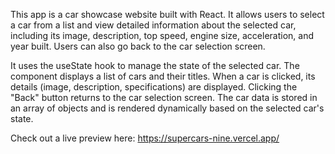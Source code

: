 

This app is a car showcase website built with React. It allows users to select a car from a list and view detailed information about the selected car, including its image, description, top speed, engine size, acceleration, and year built. Users can also go back to the car selection screen.


It uses the useState hook to manage the state of the selected car. The component displays a list of cars and their titles. When a car is clicked, its details (image, description, specifications) are displayed. Clicking the "Back" button returns to the car selection screen. The car data is stored in an array of objects and is rendered dynamically based on the selected car's state.

Check out a live preview here: https://supercars-nine.vercel.app/
